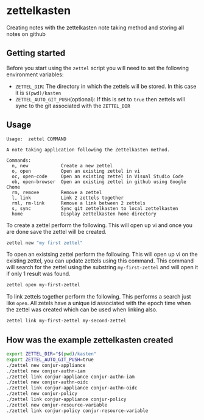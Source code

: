 # zettelkasten
Creating notes with the zettelkasten note taking method and storing all notes on github

## Getting started
Before you start using the `zettel` script you will need to set the following environment variables:
- `ZETTEL_DIR`: The directory in which the zettels will be stored. In this case it is `$(pwd)/kasten`
- `ZETTEL_AUTO_GIT_PUSH`(optional): If this is set to `true` then zettels will sync to the git associated with the `ZETTEL_DIR`

## Usage
```
Usage:	zettel COMMAND

A note taking application following the Zettelkasten method.

Commands:
  n, new            Create a new zettel
  o, open           Open an existing zettel in vi
  oc, open-code     Open an existing zettel in Visual Studio Code
  ob, open-browser  Open an existing zettel in github using Google Chome
  rm, remove        Remove a zettel
  l, link           Link 2 zettels together
  rml, rm-link      Remove a link between 2 zettels
  s, sync           Sync git zettelkasten to local zettelkasten
  home              Display zettelkasten home directory
```

To create a zettel perform the following. This will open up vi and once you are done save the zettel will be created.
```bash
zettel new "my first zettel"
```

To open an existsing zettel perform the following. This will open up vi on the existing zettel, you can update zettels using this command. This command will search for the zettel using the substring `my-first-zettel` and will open it if only 1 result was found.
```bash
zettel open my-first-zettel
```

To link zettels together perform the following. This performs a search just like `open`. All zetels have a unique id associated with the epoch time when the zettel was created which can be used when linking also.
```bash
zettel link my-first-zettel my-second-zettel
```

## How was the example zettelkasten created
```bash
export ZETTEL_DIR="$(pwd)/kasten"
export ZETTEL_AUTO_GIT_PUSH=true
./zettel new conjur-appliance
./zettel new conjur-authn-iam
./zettel link conjur-appliance conjur-authn-iam
./zettel new conjur-authn-oidc
./zettel link conjur-appliance conjur-authn-oidc
./zettel new conjur-policy
./zettel link conjur-appliance conjur-policy
./zettel new conjur-resource-variable
./zettel link conjur-policy conjur-resource-variable
```
